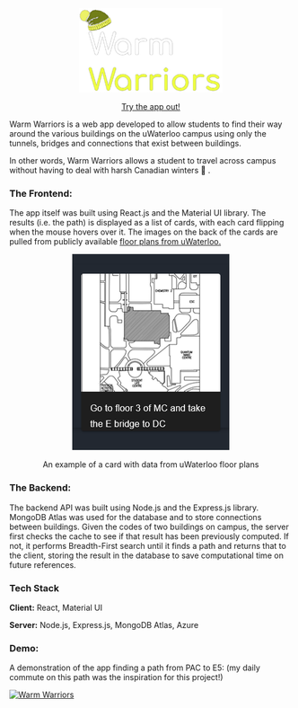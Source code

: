 <p align="center"><img src="./src/BigLogo.png" style=":50%; width:256px; height:150px" /></p>

<p align="center"><a href="http://uw-tunnel.herokuapp.com/">Try the app out!</a></p>

Warm Warriors is a web app developed to allow students to find their way around the various buildings on the uWaterloo campus using only the tunnels, bridges and connections that exist between buildings.

In other words, Warm Warriors allows a student to travel across campus without having to deal with harsh Canadian winters 🥶 .

### The Frontend:

The app itself was built using React.js and the Material UI library. The results (i.e. the path) is displayed as a list of cards, with each card flipping when the mouse hovers over it. The images on the back of the cards are pulled from publicly available [floor plans from uWaterloo.](https://uwaterloo.ca/plant-operations/floor-plans)


<p align="center"><img src="./screenshots/backCard.png" style="" /></p>
<p align="center">An example of a card with data from uWaterloo floor plans</p>

### The Backend:

The backend API was built using Node.js and the Express.js library. MongoDB Atlas was used for the database and to store connections between buildings. Given the codes of two buildings on campus, the server first checks the cache to see if that result has been previously computed. If not, it performs Breadth-First search until it finds a path and returns that to the client, storing the result in the database to save computational time on future references.

### Tech Stack

**Client:** React, Material UI

**Server:** Node.js, Express.js, MongoDB Atlas, Azure

### Demo:
A demonstration of the app finding a path from PAC to E5: 
(my daily commute on this path was the inspiration for this project!) 

[![Warm Warriors](http://img.youtube.com/vi/9nilE9QoeCE/0.jpg)](http://www.youtube.com/watch?v=9nilE9QoeCE "Warm Warriors Demo")
</p>


